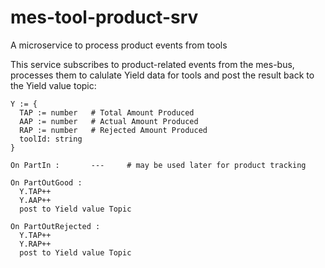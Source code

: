 # mes-tool-product-srv
A microservice to process product events from tools

This service subscribes to product-related events from the mes-bus, processes them to calulate Yield data for tools and post the result back to the Yield value topic: 
```
Y := {
  TAP := number   # Total Amount Produced
  AAP := number   # Actual Amount Produced
  RAP := number   # Rejected Amount Produced
  toolId: string
}

On PartIn :       ---     # may be used later for product tracking

On PartOutGood : 
  Y.TAP++
  Y.AAP++
  post to Yield value Topic

On PartOutRejected : 
  Y.TAP++
  Y.RAP++
  post to Yield value Topic
```

